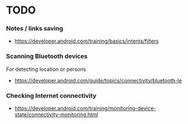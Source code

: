 # TODO

### Notes / links saving

* https://developer.android.com/training/basics/intents/filters

### Scanning Bluetooth devices

For detecting location or persons

* https://developer.android.com/guide/topics/connectivity/bluetooth-le

### Checking Internet connectivity

* https://developer.android.com/training/monitoring-device-state/connectivity-monitoring.html